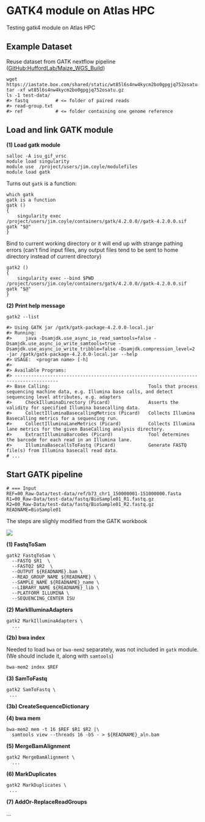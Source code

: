 # GATK4 module on Atlas HPC

Testing gatk4 module on Atlas HPC


## Example Dataset

Reuse dataset from GATK nextflow pipeline ([GitHub:HuffordLab/Maize_WGS_Build](https://github.com/HuffordLab/Maize_WGS_Build))

```
wget https://iastate.box.com/shared/static/wt85l6s4nw4kycm2bo0gpgjq752osatu.gz
tar -xf wt85l6s4nw4kycm2bo0gpgjq752osatu.gz
ls -1 test-data/
#> fastq          # <= folder of paired reads
#> read-group.txt
#> ref            # <= folder containing one genome reference
```

## Load and link GATK module

**(1) Load gatk module**

```
salloc -A isu_gif_vrsc
module load singularity
module use  /project/users/jim.coyle/modulefiles
module load gatk
```

Turns out `gatk` is a function:

```
which gatk
gatk is a function
gatk () 
{ 
    singularity exec /project/users/jim.coyle/containers/gatk/4.2.0.0//gatk-4.2.0.0.sif gatk "$@"
}
```

Bind to current working directory or it will end up with strange pathing errors (can't find input files, any output files tend to be sent to home directory instead of current directory)

```
gatk2 () 
{ 
    singularity exec --bind $PWD /project/users/jim.coyle/containers/gatk/4.2.0.0//gatk-4.2.0.0.sif gatk "$@"
}
```

**(2) Print help message**

```
gatk2 --list

#> Using GATK jar /gatk/gatk-package-4.2.0.0-local.jar
#> Running:
#>     java -Dsamjdk.use_async_io_read_samtools=false -Dsamjdk.use_async_io_write_samtools=true -Dsamjdk.use_async_io_write_tribble=false -Dsamjdk.compression_level=2 -jar /gatk/gatk-package-4.2.0.0-local.jar --help
#> USAGE:  <program name> [-h]
#> 
#> Available Programs:
#> --------------------------------------------------------------------------------------
#> Base Calling:                                    Tools that process sequencing machine data, e.g. Illumina base calls, and detect sequencing level attributes, e.g. adapters
#>     CheckIlluminaDirectory (Picard)              Asserts the validity for specified Illumina basecalling data.  
#>     CollectIlluminaBasecallingMetrics (Picard)   Collects Illumina Basecalling metrics for a sequencing run.  
#>     CollectIlluminaLaneMetrics (Picard)          Collects Illumina lane metrics for the given BaseCalling analysis directory.  
#>     ExtractIlluminaBarcodes (Picard)             Tool determines the barcode for each read in an Illumina lane.  
#>     IlluminaBasecallsToFastq (Picard)            Generate FASTQ file(s) from Illumina basecall read data. 
# ...
```

## Start GATK pipeline

```
# === Input
REF=00_Raw-Data/test-data/ref/b73_chr1_150000001-151000000.fasta
R1=00_Raw-Data/test-data/fastq/BioSample01_R1.fastq.gz
R2=00_Raw-Data/test-data/fastq/BioSample01_R2.fastq.gz
READNAME=BioSample01
```

The steps are slighly modified from the GATK workbook

![](https://bioinformaticsworkbook.org/dataAnalysis/VariantCalling/assets/gatk-workflow.png)

**(1) FastqToSam**

```
gatk2 FastqToSam \
  --FASTQ $R1  \
  --FASTQ2 $R2  \
  --OUTPUT ${READNAME}.bam \
  --READ_GROUP_NAME ${READNAME} \
  --SAMPLE_NAME ${READNAME}_name \
  --LIBRARY_NAME ${READNAME}_lib \
  --PLATFORM ILLUMINA \
  --SEQUENCING_CENTER ISU
```

**(2) MarkIlluminaAdapters**

```
gatk2 MarkIlluminaAdapters \
  ...
```

**(2b) bwa index**

Needed to load `bwa` or `bwa-mem2` separately, was not included in `gatk` module. (We should include it, along with `samtools`)

```
bwa-mem2 index $REF
```

**(3) SamToFastq**

```
gatk2 SamToFastq \
 ...
```

**(3b) CreateSequenceDictionary**

**(4) bwa mem**

```
bwa-mem2 mem -t 16 $REF $R1 $R2 |\
  samtools view --threads 16 -bS - > ${READNAME}_aln.bam
```

**(5) MergeBamAlignment**

```
gatk2 MergeBamAlignment \
  ...
```

**(6) MarkDuplicates**

```
gatk2 MarkDuplicates \
 ...
```

**(7) AddOr-ReplaceReadGroups**

...





